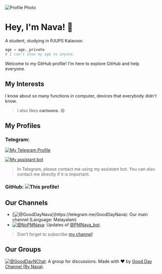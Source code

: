 ![Profile Photo](https://telegra.ph/file/5b4a8ad99b9aaf75f85d9.jpg)
# Hey, I'm Nava! 👋

A student, studying in PJUPS Kalavoor.

```python
age = age._private
# I can't show my age to anyone.
```

Welcome to my GitHub profile! I'm here to explore GitHub and help everyone.

## My Interests

I know about so many functions in computer, devices that everybody didn't know.

> I also likes **cartoons**. 😄

## My Profiles

### Telegram:

[![My Telegram Profile](https://img.shields.io/badge/My_profile:-@NavaneethRenjith-blue?logo=telegram)](https://telegram.me/NavaneethRenjith)

[![My assistant bot](https://img.shields.io/badge/My_assistant_bot:-@PMNava__bot-blue?logo=telegram)](https://telegram.me/PMNava_bot)

> In Telegram, please contact me using my assistant bot. You can also contact me directly if it is important.

### GitHub: ![This profile!](https://img.shields.io/badge/(This_profile!)-blue?logo=github)

## Our Channels

* [![@GoodDayNava](https://img.shields.io/badge/Good_Day_Channel_(By_Nava)-@GoodDayNava-brown?logo=telegram)](https://telegram.me/GoodDayNava):
Our main channel (Language: Malayalam)
* [![@NoPMNava](https://img.shields.io/badge/Navaneeth's_Assistant_Updates-@NoPMNava-blue?logo=telegram)](https://telegram.me/NoPMNava):
Updates of [@PMNava_bot](https://t.me/PMNava_bot).

> Don't forget to subscribe [my channel](https://telegram.me/GoodDayNava)!

## Our Groups

[![@GoodDayNChat](https://img.shields.io/badge/Good_Day_Channel's_Chat-@GoodDayNChat-brown?logo=telegram)](https://telegram.me/GoodDayNChat):
A group for discussions. Made with ❤️ by [Good Day Channel (By Nava)](https://telegram.me/GoodDayNava).

<!---
Navaneeth-Renjith-8282/Navaneeth-Renjith-8282 is a ✨ special ✨ repository because its `README.md` (this file) appears on your GitHub profile.
You can click the Preview link to take a look at your changes.
--->
